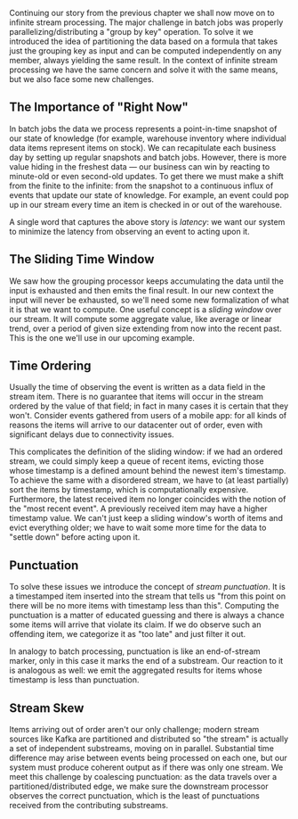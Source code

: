 Continuing our story from the previous chapter we shall now move on to
infinite stream processing. The major challenge in batch jobs was
properly parallelizing/distributing a "group by key" operation. To solve
it we introduced the idea of partitioning the data based on a formula
that takes just the grouping key as input and can be computed
independently on any member, always yielding the same result. In the
context of infinite stream processing we have the same concern and solve
it with the same means, but we also face some new challenges.

## The Importance of "Right Now"

In batch jobs the data we process represents a point-in-time snapshot of
our state of knowledge (for example, warehouse inventory where
individual data items represent items on stock). We can recapitulate
each business day by setting up regular snapshots and batch jobs.
However, there is more value hiding in the freshest data &mdash; our
business can win by reacting to minute-old or even second-old updates.
To get there we must make a shift from the finite to the infinite: from
the snapshot to a continuous influx of events that update our state of
knowledge. For example, an event could pop up in our stream every time
an item is checked in or out of the warehouse.

A single word that captures the above story is _latency_: we want our
system to minimize the latency from observing an event to acting upon
it.


## The Sliding Time Window

We saw how the grouping processor keeps accumulating the data until the
input is exhausted and then emits the final result. In our new context
the input will never be exhausted, so we'll need some new formalization
of what it is that we want to compute. One useful concept is a _sliding
window_ over our stream. It will compute some aggregate value, like
average or linear trend, over a period of given size extending from now
into the recent past. This is the one we'll use in our upcoming example.


## Time Ordering

Usually the time of observing the event is written as a data field in
the stream item. There is no guarantee that items will occur in the
stream ordered by the value of that field; in fact in many cases it is 
certain that they won't. Consider events gathered from users of a mobile
app: for all kinds of reasons the items will arrive to our datacenter
out of order, even with significant delays due to connectivity issues.

This complicates the definition of the sliding window: if we had an
ordered stream, we could simply keep a queue of recent items, evicting
those whose timestamp is a defined amount behind the newest item's
timestamp. To achieve the same with a disordered stream, we have to (at
least partially) sort the items by timestamp, which is computationally
expensive. Furthermore, the latest received item no longer coincides
with the notion of the "most recent event". A previously received item
may have a higher timestamp value. We can't just keep a sliding window's
worth of items and evict everything older; we have to wait some more
time for the data to "settle down" before acting upon it. 

## Punctuation

To solve these issues we introduce the concept of _stream punctuation_.
It is a timestamped item inserted into the stream that tells us "from
this point on there will be no more items with timestamp less than
this". Computing the punctuation is a matter of educated guessing and
there is always a chance some items will arrive that violate its claim.
If we do observe such an offending item, we categorize it as "too late"
and just filter it out.

In analogy to batch processing, punctuation is like an end-of-stream
marker, only in this case it marks the end of a substream. Our reaction
to it is analogous as well: we emit the aggregated results for items
whose timestamp is less than punctuation.

## Stream Skew

Items arriving out of order aren't our only challenge; modern stream
sources like Kafka are partitioned and distributed so "the stream" is
actually a set of independent substreams, moving on in parallel.
Substantial time difference may arise between events being processed on
each one, but our system must produce coherent output as if there was
only one stream. We meet this challenge by coalescing punctuation: as
the data travels over a partitioned/distributed edge, we make sure the
downstream processor observes the correct punctuation, which is the
least of punctuations received from the contributing substreams.
